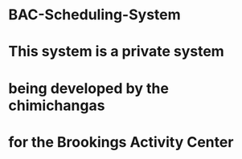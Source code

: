 # BAC-Scheduling-System
# This system is a private system
# being developed by the chimichangas
# for the Brookings Activity Center